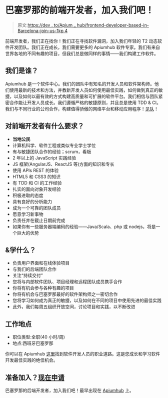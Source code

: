# 巴塞罗那的前端开发者，加入我们吧！

> 原文:[https://dev . to/Apium _ hub/frontend-developer-based-in-Barcelona-join-us-1kp 4](https://dev.to/apium_hub/frontend-developer-based-in-barcelona-join-us-1kp4)

前端开发者，我们正在找你！我们正在寻找软件漏洞，加入我们年轻的 T2 动态软件开发团队。我们正在成长，我们需要更多的 Apiumhub 软件专家。我们有来自世界各地的不同有趣的项目，但我们总是做同样的事情——我们构建工作软件。

## 我们是谁？

Apiumhub 是一个软件中心。我们的团队中有知名的开发人员和软件架构师。他们使用最新的技术和方法，并教新开发人员如何使用最佳实践，如何做到真正的敏捷，以及如何以最有效的方式构建高质量和可扩展的软件平台。我们相信与团队紧密合作能让开发人员成长。我们遵循严格的敏捷原则，并且总是使用 TDD & CI。我们与不同行业的公司合作，构建值得骄傲的网络平台和移动应用程序！[见队](https://apiumhub.com/software-developer-jobs-barcelona/)！

## 对前端开发者有什么要求？

*   **当地公民**
*   计算机科学、软件工程或类似专业学士学位
*   有与敏捷团队合作的经验；scrum，看板
*   2 年以上的 JavaScript 实践经验
*   JS 框架(AngularJS、ReactJS 等)方面的知识和专长
*   使用 APIs REST 的体验
*   HTML5 和 CSS3 的知识
*   有 TDD 和 CI 的工作经验
*   扎实的面向对象开发经验
*   积极进取的态度
*   具有良好的分析能力
*   成为一个可靠的团队成员
*   愿意学习新事物
*   负责任并在截止日期前完成
*   如果你有一些服务器端编码的经验——Java/Scala、php 或 nodejs，将是一个巨大的优势

## &学什么？

*   负责用户界面和在线体验项目
*   与我们的后端团队合作
*   关注“持续交付”
*   您将与内部软件团队、项目经理和远程团队成员携手合作
*   你将有机会参与各种有趣的项目
*   你将有机会与巴塞罗那最好的软件架构师之一密切合作
*   您将学习如何成为真正的敏捷，以及如何在不同的项目中使用先进的最佳实践
*   此外，我们每周五组织开放空间，讨论项目和实践，以不断改进

## 工作地点

*   职位类型:全职(40 小时/周)
*   地点:西班牙巴塞罗那

你可以在 Apiumhub [这里](https://apiumhub.com/tech-blog-barcelona/career-path-of-a-software-developer/)找到软件开发人员的职业道路。这是您成长和学习软件开发最佳实践的绝佳机会。

## 准备加入？[现在申请](https://apiumhub.com/contact-software-developers-barcelona/)

巴塞罗那的后端开发者，加入我们吧！最早出现在 [Apiumhub](https://apiumhub.com) 上。